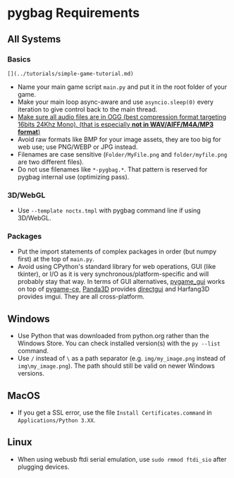 # pygbag Requirements

## All Systems

### Basics

```{seealso}
[](../tutorials/simple-game-tutorial.md)
```

- Name your main game script `main.py` and put it in the root folder of your
  game.
- Make your main loop async-aware and use `asyncio.sleep(0)` every iteration to
  give control back to the main thread.
- <ins>Make sure all audio files are in OGG (best compression format targeting
  16bits 24Khz Mono). (that is especially **not in WAV/AIFF/M4A/MP3
  format**)</ins>
- Avoid raw formats like BMP for your image assets, they are too big for web
  use; use PNG/WEBP or JPG instead.
- Filenames are case sensitive (`Folder/MyFile.png` and `folder/myfile.png` are
  two different files).
- Do not use filenames like `*-pygbag.*`. That pattern is reserved for pygbag
  internal use (optimizing pass).

### 3D/WebGL

- Use `--template noctx.tmpl` with pygbag command line if using 3D/WebGL.

### Packages

- Put the import statements of complex packages in order (but numpy first) at
  the top of `main.py`.
- Avoid using CPython's standard library for web operations, GUI (like tkinter),
  or I/O as it is very synchronous/platform-specific and will probably stay that
  way. In terms of GUI alternatives,
  [pygame_gui](https://pypi.org/project/pygame_gui) works on top of
  [pygame-ce](https://pyga.me), [Panda3D](https://www.panda3d.org/) provides
  [directgui](https://docs.panda3d.org/1.10/python/programming/gui/directgui/index)
  and Harfang3D provides imgui. They are all cross-platform.

## Windows

- Use Python that was downloaded from python.org rather than the Windows Store.
  You can check installed version(s) with the `py --list` command.
- Use `/` instead of `\​` as a path separator (e.g. `img/my_image.png` instead
  of `img\my_image.png`). The path should still be valid on newer Windows
  versions.

## MacOS

- If you get a SSL error, use the file `Install Certificates.command` in
  `Applications/Python 3.XX`.

## Linux

- When using webusb ftdi serial emulation, use `sudo rmmod ftdi_sio` after
  plugging devices.
